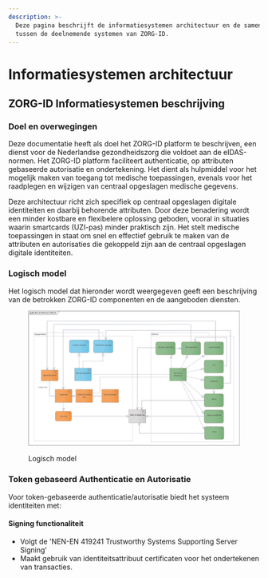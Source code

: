 ```yaml
---
description: >-
  Deze pagina beschrijft de informatiesystemen architectuur en de samenwerking
  tussen de deelnemende systemen van ZORG-ID.
---
```


# Informatiesystemen architectuur

## ZORG-ID Informatiesystemen beschrijving

### Doel en overwegingen

Deze documentatie heeft als doel het ZORG-ID platform te beschrijven, een dienst voor de Nederlandse gezondheidszorg die voldoet aan de eIDAS-normen. Het ZORG-ID platform faciliteert authenticatie, op attributen gebaseerde autorisatie en ondertekening. Het dient als hulpmiddel voor het mogelijk maken van toegang tot medische toepassingen, evenals voor het raadplegen en wijzigen van centraal opgeslagen medische gegevens.

Deze architectuur richt zich specifiek op centraal opgeslagen digitale identiteiten en daarbij behorende attributen. Door deze benadering wordt een minder kostbare en flexibelere oplossing geboden, vooral in situaties waarin smartcards (UZI-pas) minder praktisch zijn. Het stelt medische toepassingen in staat om snel en effectief gebruik te maken van de attributen en autorisaties die gekoppeld zijn aan de centraal opgeslagen digitale identiteiten.

### Logisch model

Het logisch model dat hieronder wordt weergegeven geeft een beschrijving van de betrokken ZORG-ID componenten en de aangeboden diensten.&#x20;

<figure><img src=".gitbook/assets/image.png" alt=""><figcaption><p>Logisch model</p></figcaption></figure>

### Token gebaseerd Authenticatie en Autorisatie

Voor token-gebaseerde authenticatie/autorisatie biedt het systeem identiteiten met:

#### Signing functionaliteit

* Volgt de 'NEN-EN 419241 Trustworthy Systems Supporting Server Signing'
* Maakt gebruik van identiteitsattribuut certificaten voor het ondertekenen van transacties.





